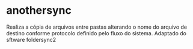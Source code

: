 ﻿# anothersync
 Realiza a cópia de arquivos entre pastas alterando o nome do arquivo de destino conforme protocolo definido pelo fluxo do sistema. Adaptado do sftware foldersync2
